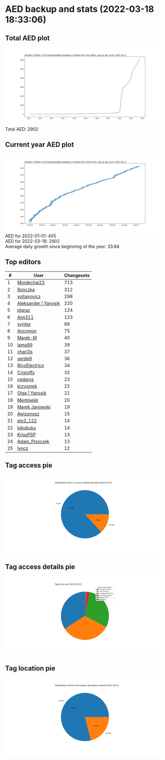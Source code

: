 # AED backup and stats (2022-03-18 18:33:06)


## Total AED plot
![](report_data/total_aed.svg)
Total AED: 2902

## Current year AED plot
![](report_data/current_year_aed.svg)\
AED for 2022-01-01: 405\
AED for 2022-03-18: 2902\
Average daily growth since beginning of the year: 33.84

## Top editors
| # | User | Changesets |
| ------------- | ------------- | ------------- |
| 1 | [Mordechai23](<https://www.openstreetmap.org/user/Mordechai23>) | 713 |
| 2 | [Ronczka](<https://www.openstreetmap.org/user/Ronczka>) | 312 |
| 3 | [voltairovicz](<https://www.openstreetmap.org/user/voltairovicz>) | 298 |
| 4 | [Aleksander &#124; Yanosik](<https://www.openstreetmap.org/user/Aleksander &#124; Yanosik>) | 220 |
| 5 | [ptarac](<https://www.openstreetmap.org/user/ptarac>) | 124 |
| 6 | [Aim311](<https://www.openstreetmap.org/user/Aim311>) | 123 |
| 7 | [syntex](<https://www.openstreetmap.org/user/syntex>) | 89 |
| 8 | [Ancymon](<https://www.openstreetmap.org/user/Ancymon>) | 75 |
| 9 | [Marek-M](<https://www.openstreetmap.org/user/Marek-M>) | 40 |
| 10 | [lama99](<https://www.openstreetmap.org/user/lama99>) | 39 |
| 11 | [charl3s](<https://www.openstreetmap.org/user/charl3s>) | 37 |
| 12 | [serdelll](<https://www.openstreetmap.org/user/serdelll>) | 36 |
| 13 | [RicoElectrico](<https://www.openstreetmap.org/user/RicoElectrico>) | 34 |
| 14 | [Cristoffs](<https://www.openstreetmap.org/user/Cristoffs>) | 32 |
| 15 | [cedaros](<https://www.openstreetmap.org/user/cedaros>) | 23 |
| 16 | [krzysmek](<https://www.openstreetmap.org/user/krzysmek>) | 22 |
| 17 | [Olga &#124; Yanosik](<https://www.openstreetmap.org/user/Olga &#124; Yanosik>) | 21 |
| 18 | [Mentisekk](<https://www.openstreetmap.org/user/Mentisekk>) | 20 |
| 19 | [Marek Janowski](<https://www.openstreetmap.org/user/Marek Janowski>) | 19 |
| 20 | [Awizonosz](<https://www.openstreetmap.org/user/Awizonosz>) | 15 |
| 21 | [pio2_122](<https://www.openstreetmap.org/user/pio2_122>) | 14 |
| 22 | [lukubuku](<https://www.openstreetmap.org/user/lukubuku>) | 14 |
| 23 | [KrissPSP](<https://www.openstreetmap.org/user/KrissPSP>) | 13 |
| 24 | [Adam_Piszczek](<https://www.openstreetmap.org/user/Adam_Piszczek>) | 13 |
| 25 | [lyncz](<https://www.openstreetmap.org/user/lyncz>) | 12 |

## Tag access pie
![](report_data/tag_access.svg)

## Tag access details pie
![](report_data/tag_access_details.svg)

## Tag location pie
![](report_data/tag_location.svg)
